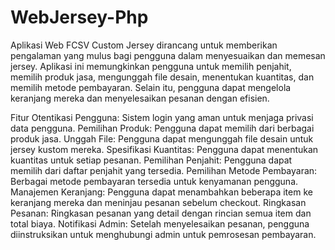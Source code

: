 # WebJersey-Php

Aplikasi Web FCSV Custom Jersey dirancang untuk memberikan pengalaman yang mulus bagi pengguna dalam menyesuaikan dan memesan jersey. Aplikasi ini memungkinkan pengguna untuk memilih penjahit, memilih produk jasa, mengunggah file desain, menentukan kuantitas, dan memilih metode pembayaran. Selain itu, pengguna dapat mengelola keranjang mereka dan menyelesaikan pesanan dengan efisien.

Fitur
Otentikasi Pengguna: Sistem login yang aman untuk menjaga privasi data pengguna.
Pemilihan Produk: Pengguna dapat memilih dari berbagai produk jasa.
Unggah File: Pengguna dapat mengunggah file desain untuk jersey kustom mereka.
Spesifikasi Kuantitas: Pengguna dapat menentukan kuantitas untuk setiap pesanan.
Pemilihan Penjahit: Pengguna dapat memilih dari daftar penjahit yang tersedia.
Pemilihan Metode Pembayaran: Berbagai metode pembayaran tersedia untuk kenyamanan pengguna.
Manajemen Keranjang: Pengguna dapat menambahkan beberapa item ke keranjang mereka dan meninjau pesanan sebelum checkout.
Ringkasan Pesanan: Ringkasan pesanan yang detail dengan rincian semua item dan total biaya.
Notifikasi Admin: Setelah menyelesaikan pesanan, pengguna diinstruksikan untuk menghubungi admin untuk pemrosesan pembayaran.
